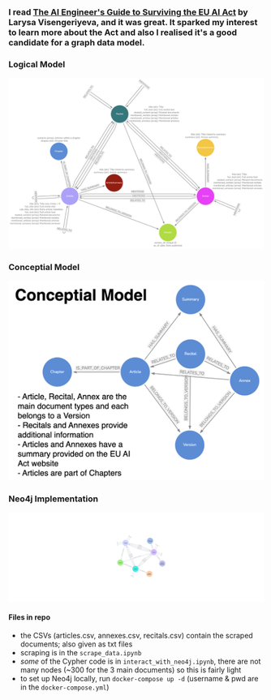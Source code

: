 ### I read [The AI Engineer's Guide to Surviving the EU AI Act](https://www.oreilly.com/library/view/the-ai-engineers/9781098172480/) by Larysa Visengeriyeva, and it was great. It sparked my interest to learn more about the Act and also I realised it's a good candidate for a graph data model.

### Logical Model

![logical-model](info_pics/logical_model.png)

### Conceptial Model

![conceptual-model](info_pics/conceptial_model.png)

### Neo4j Implementation

![neo4j-vis](info_pics/neo4j_vis.png)

#### Files in repo

- the CSVs (articles.csv, annexes.csv, recitals.csv) contain the scraped documents; also given as txt files
- scraping is in the `scrape_data.ipynb`
- *some* of the Cypher code is in `interact_with_neo4j.ipynb`, there are not many nodes (~300 for the 3 main documents) so this is fairly light
- to set up Neo4j locally, run `docker-compose up -d` (username & pwd are in the `docker-compose.yml`) 
